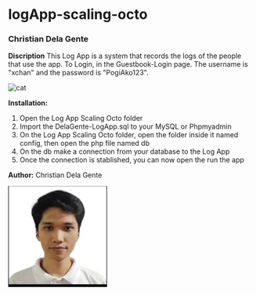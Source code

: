 # logApp-scaling-octo

### Christian Dela Gente

**Discription**
This Log App is a system that records the logs of the people that use the app.
To Login, in the Guestbook-Login page. The username is "xchan" and the password is "PogiAko123".

![cat](img/what-what-cat.gif)

**Installation:**
1. Open the Log App Scaling Octo folder
2. Import the DelaGente-LogApp.sql to your MySQL or Phpmyadmin
3. On the Log App Scaling Octo folder, open the folder inside it named config, then open the php file named db
4. On the db make a connection from your database to the Log App
5. Once the connection is stablished, you can now open the run the app

**Author:**
Christian Dela Gente

![Christian Dela Gente](img/xchan.jpg)